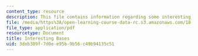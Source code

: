 ```yaml
---
content_type: resource
description: This file contains information regarding some interesting bases.
file: /media/https%3A/open-learning-course-data-rc.s3.amazonaws.com/18-700-linear-algebra-fall-2013/3deb309f7d0ee95b9b56c49b94135c51_MIT18_700F13_intstng_base.pdf
file_type: application/pdf
resourcetype: Document
title: Interesting Bases
uid: 3deb309f-7d0e-e95b-9b56-c49b94135c51
---
```

